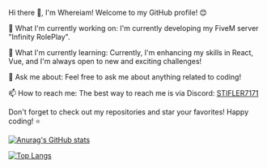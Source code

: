 Hi there 👋, I'm Whereiam!
Welcome to my GitHub profile! 😊

🔭 What I'm currently working on: I'm currently developing my FiveM server "Infinity RolePlay".

🌱 What I'm currently learning: Currently, I'm enhancing my skills in React, Vue, and I'm always open to new and exciting challenges!

💬 Ask me about: Feel free to ask me about anything related to coding!

📫 How to reach me: The best way to reach me is via Discord: [STIFLER7171](https://discord.gg/ta2dB6kUx5)

Don't forget to check out my repositories and star your favorites! Happy coding! ⭐

[![Anurag's GitHub stats](https://github-readme-stats.vercel.app/api?username=WhereiamL)](https://github.com/anuraghazra/github-readme-stats)

[![Top Langs](https://github-readme-stats-git-masterrstaa-rickstaa.vercel.app/api/top-langs/?username=WhereiamL)](https://github.com/anuraghazra/github-readme-stats)
